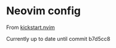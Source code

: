 # Neovim config

From [kickstart.nvim](https://github.com/nvim-lua/kickstart.nvim/)

Currently up to date until commit b7d5cc8
